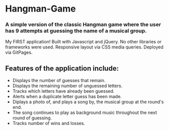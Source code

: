 # Hangman-Game

### A simple version of the classic Hangman game where the user has 9 attempts at guessing the name of a musical group. 

My FIRST application! Built with Javascript and jQuery. No other libraries or frameworks were used.  Responsive layout via CSS media queries.  Deployed via GitPages.

## Features of the application include:

* Displays the number of guesses that remain.
* Displays the remaining number of unguessed letters.
* Tracks which letters have already been guessed.
* Alerts when a duplicate letter guess has been made.
* Diplays a photo of, and plays a song by, the musical group at the round's end.
* The song continues to play as background music throughout the next round of guessing.
* Tracks number of wins and losses.
 